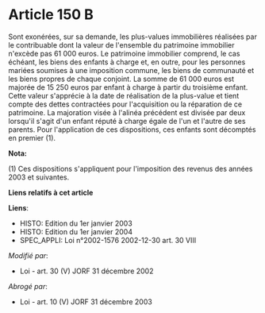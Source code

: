 # Article 150 B

Sont exonérées, sur sa demande, les plus-values immobilières réalisées par le contribuable dont la valeur de l'ensemble du
patrimoine immobilier n'excède pas 61 000 euros. Le patrimoine immobilier comprend, le cas échéant, les biens des enfants à
charge et, en outre, pour les personnes mariées soumises à une imposition commune, les biens de communauté et les biens
propres de chaque conjoint. La somme de 61 000 euros est majorée de 15 250 euros par enfant à charge à partir du troisième
enfant. Cette valeur s'apprécie à la date de réalisation de la plus-value et tient compte des dettes contractées pour
l'acquisition ou la réparation de ce patrimoine.    La majoration visée à l'alinéa précédent est divisée par deux lorsqu'il
s'agit d'un enfant réputé à charge égale de l'un et l'autre de ses parents. Pour l'application de ces dispositions, ces
enfants sont décomptés en premier (1).

**Nota:**

(1) Ces dispositions s'appliquent pour l'imposition des revenus des années 2003 et suivantes.

**Liens relatifs à cet article**

**Liens**:

  - HISTO: Edition du 1er janvier 2003
  - HISTO: Edition du 1er janvier 2004
  - SPEC_APPLI: Loi n°2002-1576 2002-12-30 art. 30 VIII

_Modifié par_:

  - Loi - art. 30 (V) JORF 31 décembre 2002

_Abrogé par_:

  - Loi - art. 10 (V) JORF 31 décembre 2003
